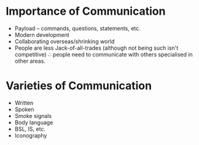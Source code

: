 # Importance of Communication

* Payload &ndash; commands, questions, statements, etc.
* Modern development
* Collaborating overseas/shrinking world
* People are less Jack-of-all-trades (although not being such isn't competitive) &there4; people need to communicate with others specialised in other areas.

# Varieties of Communication

* Written
* Spoken
* Smoke signals
* Body language
* BSL, IS, etc.
* Iconography
